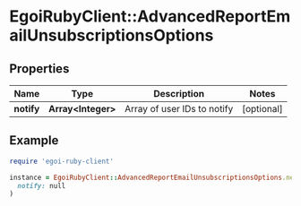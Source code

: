 # EgoiRubyClient::AdvancedReportEmailUnsubscriptionsOptions

## Properties

| Name | Type | Description | Notes |
| ---- | ---- | ----------- | ----- |
| **notify** | **Array&lt;Integer&gt;** | Array of user IDs to notify | [optional] |

## Example

```ruby
require 'egoi-ruby-client'

instance = EgoiRubyClient::AdvancedReportEmailUnsubscriptionsOptions.new(
  notify: null
)
```

